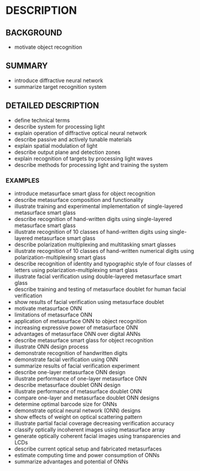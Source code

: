 # DESCRIPTION

## BACKGROUND

- motivate object recognition

## SUMMARY

- introduce diffractive neural network
- summarize target recognition system

## DETAILED DESCRIPTION

- define technical terms
- describe system for processing light
- explain operation of diffractive optical neural network
- describe passive and actively tunable materials
- explain spatial modulation of light
- describe output plane and detection zones
- explain recognition of targets by processing light waves
- describe methods for processing light and training the system

### EXAMPLES

- introduce metasurface smart glass for object recognition
- describe metasurface composition and functionality
- illustrate training and experimental implementation of single-layered metasurface smart glass
- describe recognition of hand-written digits using single-layered metasurface smart glass
- illustrate recognition of 10 classes of hand-written digits using single-layered metasurface smart glass
- describe polarization multiplexing and multitasking smart glasses
- illustrate recognition of 10 classes of hand-written numerical digits using polarization-multiplexing smart glass
- describe recognition of identity and typographic style of four classes of letters using polarization-multiplexing smart glass
- illustrate facial verification using double-layered metasurface smart glass
- describe training and testing of metasurface doublet for human facial verification
- show results of facial verification using metasurface doublet
- motivate metasurface ONN
- limitations of metasurface ONN
- application of metasurface ONN to object recognition
- increasing expressive power of metasurface ONN
- advantages of metasurface ONN over digital ANNs
- describe metasurface smart glass for object recognition
- illustrate ONN design process
- demonstrate recognition of handwritten digits
- demonstrate facial verification using ONN
- summarize results of facial verification experiment
- describe one-layer metasurface ONN design
- illustrate performance of one-layer metasurface ONN
- describe metasurface doublet ONN design
- illustrate performance of metasurface doublet ONN
- compare one-layer and metasurface doublet ONN designs
- determine optimal barcode size for ONNs
- demonstrate optical neural network (ONN) designs
- show effects of weight on optical scattering pattern
- illustrate partial facial coverage decreasing verification accuracy
- classify optically incoherent images using metasurface array
- generate optically coherent facial images using transparencies and LCDs
- describe current optical setup and fabricated metasurfaces
- estimate computing time and power consumption of ONNs
- summarize advantages and potential of ONNs

